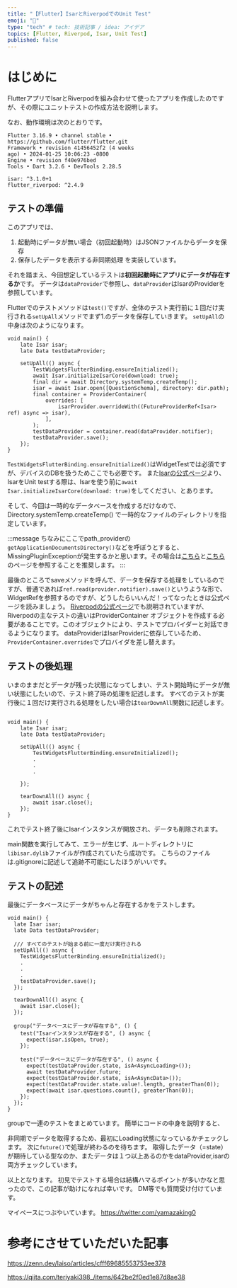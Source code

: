 ```yaml
---
title: "【Flutter】IsarとRiverpodでのUnit Test"
emoji: "📌"
type: "tech" # tech: 技術記事 / idea: アイデア
topics: [Flutter, Riverpod, Isar, Unit Test]
published: false
---
```


# はじめに
FlutterアプリでIsarとRiverpodを組み合わせて使ったアプリを作成したのですが、その際にユニットテストの作成方法を説明します。

なお、動作環境は次のとおりです。

```
Flutter 3.16.9 • channel stable •
https://github.com/flutter/flutter.git
Framework • revision 41456452f2 (4 weeks
ago) • 2024-01-25 10:06:23 -0800
Engine • revision f40e976bed
Tools • Dart 3.2.6 • DevTools 2.28.5

isar: ^3.1.0+1
flutter_riverpod: ^2.4.9

```

## テストの準備
このアプリでは、
1. 起動時にデータが無い場合（初回起動時）はJSONファイルからデータを保存
2. 保存したデータを表示する非同期処理
を実装しています。

それを踏まえ、今回想定しているテストは**初回起動時にアプリにデータが存在するか**です。
データは`dataProvider`で参照し、`dataProvider`はIsarのProviderを参照しています。

Flutterでのテストメソッドは`test()`ですが、全体のテスト実行前に１回だけ実行される`setUpAll`メソッドでまず1.のデータを保存していきます。
`setUpAll`の中身は次のようになります。

```dart: isar_test.dart
void main() {
    late Isar isar;
    late Data testDataProvider;

    setUpAll(() async {
        TestWidgetsFlutterBinding.ensureInitialized();
        await Isar.initializeIsarCore(download: true);
        final dir = await Directory.systemTemp.createTemp();
        isar = await Isar.open([QuestionSchema], directory: dir.path);
        final container = ProviderContainer(
            overrides: [
                isarProvider.overrideWith((FutureProviderRef<Isar> ref) async => isar),
            ],
        );
        testDataProvider = container.read(dataProvider.notifier);
        testDataProvider.save();
    });
}
```
`TestWidgetsFlutterBinding.ensureInitialized()`はWidgetTestでは必須ですが、デバイスのDBを扱うためここでも必要です。
また[Isarの公式ページ]()より、IsarをUnit testする際は、Isarを使う前に`await Isar.initializeIsarCore(download: true)`をしてください、とあります。

そして、今回は一時的なデータベースを作成するだけなので、Directory.systemTemp.createTemp() で一時的なファイルのディレクトリを指定しています。

:::message
ちなみにここでpath_providerの`getApplicationDocumentsDirectory()`などを呼ぼうとすると、MissingPluginExceptionが発生するかと思います。その場合は[こちら](https://qiita.com/teriyaki398_/items/642be2f0ed1e87d8ae38)と[こちら](https://docs.flutter.dev/testing/plugins-in-tests)のページを参照することを推奨します。
:::

最後のところでsaveメソッドを呼んで、データを保存する処理をしているのですが、普通であれば`ref.read(provider.notifier).save()`というような形で、WidgetRefを参照するのですが、どうしたらいいんだ！ってなったときは公式ページを読みましょう。
[Riverpodの公式ページ](https://riverpod.dev/ja/docs/essentials/testing)でも説明されていますが、Riverpodの主なテストの違いはProviderContainer オブジェクトを作成する必要があることです。このオブジェクトにより、テストでプロバイダーと対話できるようになります。
dataProviderはIsarProviderに依存しているため、`ProviderContainer.overrides`でプロバイダを差し替えます。

## テストの後処理
いまのままだとデータが残った状態になってしまい、テスト開始時にデータが無い状態にしたいので、テスト終了時の処理を記述します。
すべてのテストが実行後に１回だけ実行される処理をしたい場合は`tearDownAll`関数に記述します。

```dart: isar_test.dart

void main() {
    late Isar isar;
    late Data testDataProvider;

    setUpAll(() async {
        TestWidgetsFlutterBinding.ensureInitialized();
        .
        .
        .

    });

    tearDownAll(() async {
        await isar.close();
    });
}
```

これでテスト終了後にIsarインスタンスが開放され、データも削除されます。

main関数を実行してみて、エラーが生じず、ルートディレクトリに`libisar.dylib`ファイルが作成されていたら成功です。
こちらのファイルは.gitignoreに記述して追跡不可能にしたほうがいいです。

## テストの記述
最後にデータベースにデータがちゃんと存在するかをテストします。

```dart: isar_test.dart
void main() {
  late Isar isar;
  late Data testDataProvider;
  
  /// すべてのテストが始まる前に一度だけ実行される
  setUpAll(() async {
    TestWidgetsFlutterBinding.ensureInitialized();
    .
    .
    .
    testDataProvider.save();
  });

  tearDownAll(() async {
    await isar.close();
  });

  group("データベースにデータが存在する", () {
    test("Isarインスタンスが存在する", () async {
      expect(isar.isOpen, true);
    });

    test("データベースにデータが存在する", () async {
      expect(testDataProvider.state, isA<AsyncLoading>());
      await testDataProvider.future;
      expect(testDataProvider.state, isA<AsyncData>());
      expect(testDataProvider.state.value!.length, greaterThan(0));
      expect(await isar.questions.count(), greaterThan(0));
    });
  });
}
```

groupで一連のテストをまとめています。
簡単にコードの中身を説明すると、

非同期でデータを取得するため、最初にLoading状態になっているかチェックします。
次に`future()`で処理が終わるのを待ちます。
取得したデータ（=state）が期待している型なのか、またデータは１つ以上あるのかをdataProvider,isarの両方チェックしています。

以上となります。
初見でテストする場合は結構ハマるポイントが多いかなと思ったので、この記事が助けになれば幸いです。
DM等でも質問受け付けています。

マイペースにつぶやいています。
https://twitter.com/yamazaking0

# 参考にさせていただいた記事

https://zenn.dev/laiso/articles/cfff69685553753ee378

https://qiita.com/teriyaki398_/items/642be2f0ed1e87d8ae38


